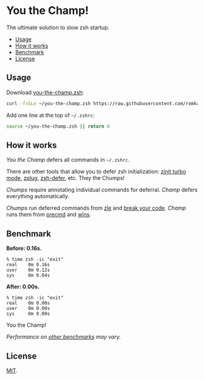 # You the Champ!

The ultimate solution to slow zsh startup.

- [Usage](#usage)
- [How it works](#how-it-works)
- [Benchmark](#benchmark)
- [License](#license)

## Usage

Download [you-the-champ.zsh](
  https://raw.githubusercontent.com/romkatv/you-the-champ/master/you-the-champ.zsh):

```zsh
curl -fsSLo ~/you-the-champ.zsh https://raw.githubusercontent.com/romkatv/you-the-champ/master/you-the-champ.zsh
```

Add one line at the top of `~/.zshrc`:

```zsh
source ~/you-the-champ.zsh || return 0
```

## How it works

*You the Champ* defers all commands in `~/.zshrc`.

There are other tools that allow you to defer zsh initialization: [zinit turbo mode](
  https://github.com/zdharma-continuum/zinit#turbo-and-lucid), [zplug](
  https://github.com/zplug/zplug), [zsh-defer](https://github.com/romkatv/zsh-defer), etc. They the
Chumps!

*Chumps* require annotating individual commands for deferral. *Champ* defers everything
automatically.

*Chumps* run deferred commands from [zle](
  http://zsh.sourceforge.net/Doc/Release/Zsh-Line-Editor.html) and [break your code](
  https://github.com/romkatv/zsh-defer#caveats). *Champ* runs them from [precmd](
  https://zsh.sourceforge.io/Doc/Release/Functions.html#index-precmd) and [wins](#benchmark).

## Benchmark

**Before: 0.16s.**

```text
% time zsh -ic "exit"
real    0m 0.16s
user    0m 0.12s
sys     0m 0.04s
```

**After: 0.00s.**

```text
% time zsh -ic "exit"
real    0m 0.00s
user    0m 0.00s
sys     0m 0.00s
```

You the Champ!

*Performance on [other benchmarks](https://github.com/romkatv/zsh-bench#how-not-to-benchmark) may
vary.*

## License

[MIT](https://github.com/romkatv/zsh-bench/blob/master/LICENSE).
